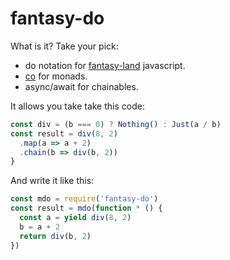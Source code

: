 # fantasy-do

What is it? Take your pick:
- do notation for [fantasy-land](https://github.com/fantasyland/fantasy-land) javascript.
- [co](https://www.npmjs.com/package/co) for monads.
- async/await for chainables.

It allows you take take this code:

```js
const div = (b === 0) ? Nothing() : Just(a / b)
const result = div(8, 2)
  .map(a => a + 2)
  .chain(b => div(b, 2))
}
```

And write it like this:

```js
const mdo = require('fantasy-do')
const result = mdo(function * () {
  const a = yield div(8, 2)
  b = a + 2
  return div(b, 2)
})
```
